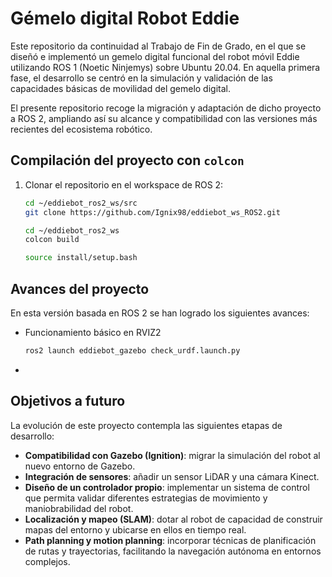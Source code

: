 # Gémelo digital Robot Eddie
Este repositorio da continuidad al Trabajo de Fin de Grado, en el que se diseñó e implementó un gemelo digital funcional del robot móvil Eddie utilizando ROS 1 (Noetic Ninjemys) sobre Ubuntu 20.04. En aquella primera fase, el desarrollo se centró en la simulación y validación de las capacidades básicas de movilidad del gemelo digital.

El presente repositorio recoge la migración y adaptación de dicho proyecto a ROS 2, ampliando así su alcance y compatibilidad con las versiones más recientes del ecosistema robótico.

## Compilación del proyecto con `colcon`

1. Clonar el repositorio en el workspace de ROS 2:  

   ```bash
   cd ~/eddiebot_ros2_ws/src
   git clone https://github.com/Ignix98/eddiebot_ws_ROS2.git
   
   cd ~/eddiebot_ros2_ws
   colcon build

   source install/setup.bash

## Avances del proyecto
En esta versión basada en ROS 2 se han logrado los siguientes avances:
 - Funcionamiento básico en RVIZ2
    ```bash
    ros2 launch eddiebot_gazebo check_urdf.launch.py
 -
## Objetivos a futuro
La evolución de este proyecto contempla las siguientes etapas de desarrollo:  

- **Compatibilidad con Gazebo (Ignition)**: migrar la simulación del robot al nuevo entorno de Gazebo.
- **Integración de sensores**: añadir un sensor LiDAR y una cámara Kinect. 
- **Diseño de un controlador propio**: implementar un sistema de control que permita validar diferentes estrategias de movimiento y maniobrabilidad del robot.  
- **Localización y mapeo (SLAM)**: dotar al robot de capacidad de construir mapas del entorno y ubicarse en ellos en tiempo real.  
- **Path planning y motion planning**: incorporar técnicas de planificación de rutas y trayectorias, facilitando la navegación autónoma en entornos complejos.  
   
